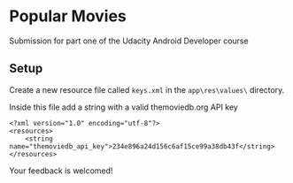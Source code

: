 # Popular Movies

Submission for part one of the Udacity Android Developer course

## Setup
Create a new resource file called `keys.xml` in the `app\res\values\` directory.

Inside this file add a string with a valid themoviedb.org API key

```
<?xml version="1.0" encoding="utf-8"?>
<resources>
    <string name="themoviedb_api_key">234e896a24d156c6af15ce99a38db43f</string>
</resources>
```

Your feedback is welcomed!
